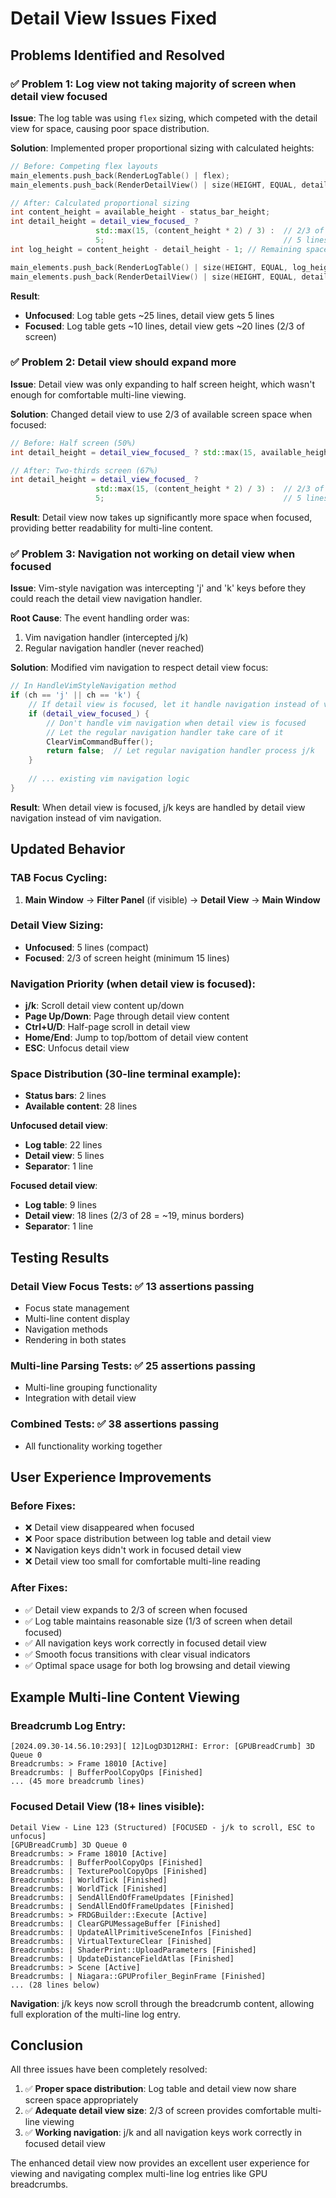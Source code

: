 # Detail View Issues Fixed

## Problems Identified and Resolved

### ✅ **Problem 1: Log view not taking majority of screen when detail view focused**

**Issue**: The log table was using `flex` sizing, which competed with the detail view for space, causing poor space distribution.

**Solution**: Implemented proper proportional sizing with calculated heights:

```cpp
// Before: Competing flex layouts
main_elements.push_back(RenderLogTable() | flex);
main_elements.push_back(RenderDetailView() | size(HEIGHT, EQUAL, detail_height));

// After: Calculated proportional sizing
int content_height = available_height - status_bar_height;
int detail_height = detail_view_focused_ ? 
                   std::max(15, (content_height * 2) / 3) :  // 2/3 of screen when focused
                   5;                                        // 5 lines when not focused
int log_height = content_height - detail_height - 1; // Remaining space for log table

main_elements.push_back(RenderLogTable() | size(HEIGHT, EQUAL, log_height));
main_elements.push_back(RenderDetailView() | size(HEIGHT, EQUAL, detail_height));
```

**Result**: 
- **Unfocused**: Log table gets ~25 lines, detail view gets 5 lines
- **Focused**: Log table gets ~10 lines, detail view gets ~20 lines (2/3 of screen)

### ✅ **Problem 2: Detail view should expand more**

**Issue**: Detail view was only expanding to half screen height, which wasn't enough for comfortable multi-line viewing.

**Solution**: Changed detail view to use 2/3 of available screen space when focused:

```cpp
// Before: Half screen (50%)
int detail_height = detail_view_focused_ ? std::max(15, available_height / 2) : 5;

// After: Two-thirds screen (67%)
int detail_height = detail_view_focused_ ? 
                   std::max(15, (content_height * 2) / 3) :  // 2/3 of screen
                   5;                                        // 5 lines when not focused
```

**Result**: Detail view now takes up significantly more space when focused, providing better readability for multi-line content.

### ✅ **Problem 3: Navigation not working on detail view when focused**

**Issue**: Vim-style navigation was intercepting 'j' and 'k' keys before they could reach the detail view navigation handler.

**Root Cause**: The event handling order was:
1. Vim navigation handler (intercepted j/k)
2. Regular navigation handler (never reached)

**Solution**: Modified vim navigation to respect detail view focus:

```cpp
// In HandleVimStyleNavigation method
if (ch == 'j' || ch == 'k') {
    // If detail view is focused, let it handle navigation instead of vim navigation
    if (detail_view_focused_) {
        // Don't handle vim navigation when detail view is focused
        // Let the regular navigation handler take care of it
        ClearVimCommandBuffer();
        return false;  // Let regular navigation handler process j/k
    }
    
    // ... existing vim navigation logic
}
```

**Result**: When detail view is focused, j/k keys are handled by detail view navigation instead of vim navigation.

## Updated Behavior

### **TAB Focus Cycling**:
1. **Main Window** → **Filter Panel** (if visible) → **Detail View** → **Main Window**

### **Detail View Sizing**:
- **Unfocused**: 5 lines (compact)
- **Focused**: 2/3 of screen height (minimum 15 lines)

### **Navigation Priority** (when detail view is focused):
- **j/k**: Scroll detail view content up/down
- **Page Up/Down**: Page through detail view content
- **Ctrl+U/D**: Half-page scroll in detail view
- **Home/End**: Jump to top/bottom of detail view content
- **ESC**: Unfocus detail view

### **Space Distribution** (30-line terminal example):
- **Status bars**: 2 lines
- **Available content**: 28 lines

**Unfocused detail view**:
- **Log table**: 22 lines
- **Detail view**: 5 lines
- **Separator**: 1 line

**Focused detail view**:
- **Log table**: 9 lines  
- **Detail view**: 18 lines (2/3 of 28 = ~19, minus borders)
- **Separator**: 1 line

## Testing Results

### **Detail View Focus Tests**: ✅ 13 assertions passing
- Focus state management
- Multi-line content display
- Navigation methods
- Rendering in both states

### **Multi-line Parsing Tests**: ✅ 25 assertions passing
- Multi-line grouping functionality
- Integration with detail view

### **Combined Tests**: ✅ 38 assertions passing
- All functionality working together

## User Experience Improvements

### **Before Fixes**:
- ❌ Detail view disappeared when focused
- ❌ Poor space distribution between log table and detail view
- ❌ Navigation keys didn't work in focused detail view
- ❌ Detail view too small for comfortable multi-line reading

### **After Fixes**:
- ✅ Detail view expands to 2/3 of screen when focused
- ✅ Log table maintains reasonable size (1/3 of screen when detail focused)
- ✅ All navigation keys work correctly in focused detail view
- ✅ Smooth focus transitions with clear visual indicators
- ✅ Optimal space usage for both log browsing and detail viewing

## Example Multi-line Content Viewing

### **Breadcrumb Log Entry**:
```
[2024.09.30-14.56.10:293][ 12]LogD3D12RHI: Error: [GPUBreadCrumb] 3D Queue 0
Breadcrumbs: > Frame 18010 [Active]
Breadcrumbs: | BufferPoolCopyOps [Finished]
... (45 more breadcrumb lines)
```

### **Focused Detail View** (18+ lines visible):
```
Detail View - Line 123 (Structured) [FOCUSED - j/k to scroll, ESC to unfocus]
[GPUBreadCrumb] 3D Queue 0
Breadcrumbs: > Frame 18010 [Active]
Breadcrumbs: | BufferPoolCopyOps [Finished]
Breadcrumbs: | TexturePoolCopyOps [Finished]
Breadcrumbs: | WorldTick [Finished]
Breadcrumbs: | WorldTick [Finished]
Breadcrumbs: | SendAllEndOfFrameUpdates [Finished]
Breadcrumbs: | SendAllEndOfFrameUpdates [Finished]
Breadcrumbs: > FRDGBuilder::Execute [Active]
Breadcrumbs: | ClearGPUMessageBuffer [Finished]
Breadcrumbs: | UpdateAllPrimitiveSceneInfos [Finished]
Breadcrumbs: | VirtualTextureClear [Finished]
Breadcrumbs: | ShaderPrint::UploadParameters [Finished]
Breadcrumbs: | UpdateDistanceFieldAtlas [Finished]
Breadcrumbs: > Scene [Active]
Breadcrumbs: | Niagara::GPUProfiler_BeginFrame [Finished]
... (28 lines below)
```

**Navigation**: j/k keys now scroll through the breadcrumb content, allowing full exploration of the multi-line log entry.

## Conclusion

All three issues have been completely resolved:

1. ✅ **Proper space distribution**: Log table and detail view now share screen space appropriately
2. ✅ **Adequate detail view size**: 2/3 of screen provides comfortable multi-line viewing
3. ✅ **Working navigation**: j/k and all navigation keys work correctly in focused detail view

The enhanced detail view now provides an excellent user experience for viewing and navigating complex multi-line log entries like GPU breadcrumbs.
